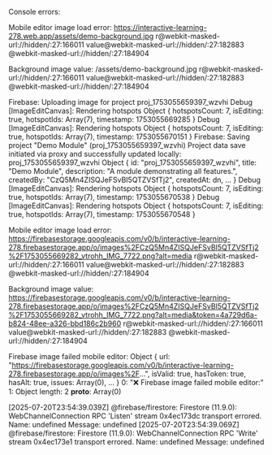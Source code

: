 Console errors:

Mobile editor image load error: https://interactive-learning-278.web.app/assets/demo-background.jpg
r@webkit-masked-url://hidden/:27:166011
value@webkit-masked-url://hidden/:27:182883
@webkit-masked-url://hidden/:27:184904

Background image value: /assets/demo-background.jpg
r@webkit-masked-url://hidden/:27:166011
value@webkit-masked-url://hidden/:27:182883
@webkit-masked-url://hidden/:27:184904

Firebase: Uploading image for project proj_1753055659397_wzvhi
Debug [ImageEditCanvas]: Rendering hotspots Object { hotspotsCount: 7, isEditing: true, hotspotIds: Array(7), timestamp: 1753055669285 }
Debug [ImageEditCanvas]: Rendering hotspots Object { hotspotsCount: 7, isEditing: true, hotspotIds: Array(7), timestamp: 1753055670151 }
Firebase: Saving project "Demo Module" (proj_1753055659397_wzvhi)
Project data save initiated via proxy and successfully updated locally: proj_1753055659397_wzvhi Object { id: "proj_1753055659397_wzvhi", title: "Demo Module", description: "A module demonstrating all features.", createdBy: "CzQ5Mn4ZISQJeFSvBI5QTZVSfTj2", createdAt: dn, … }
Debug [ImageEditCanvas]: Rendering hotspots Object { hotspotsCount: 7, isEditing: true, hotspotIds: Array(7), timestamp: 1753055670538 }
Debug [ImageEditCanvas]: Rendering hotspots Object { hotspotsCount: 7, isEditing: true, hotspotIds: Array(7), timestamp: 1753055670548 }

Mobile editor image load error: https://firebasestorage.googleapis.com/v0/b/interactive-learning-278.firebasestorage.app/o/images%2FCzQ5Mn4ZISQJeFSvBI5QTZVSfTj2%2F1753055669282_vtrohh_IMG_7722.png?alt=media
r@webkit-masked-url://hidden/:27:166011
value@webkit-masked-url://hidden/:27:182883
@webkit-masked-url://hidden/:27:184904

Background image value: https://firebasestorage.googleapis.com/v0/b/interactive-learning-278.firebasestorage.app/o/images%2FCzQ5Mn4ZISQJeFSvBI5QTZVSfTj2%2F1753055669282_vtrohh_IMG_7722.png?alt=media&token=4a729d6a-b824-48ee-a326-bbd186c2b960
r@webkit-masked-url://hidden/:27:166011
value@webkit-masked-url://hidden/:27:182883
@webkit-masked-url://hidden/:27:184904

Firebase image failed mobile editor: Object { url: "https://firebasestorage.googleapis.com/v0/b/interactive-learning-278.firebasestorage.app/o/images%2F...", isValid: true, hasToken: true, hasAlt: true, issues: Array(0), … }
0: "❌ Firebase image failed mobile editor:"
1: Object
length: 2
__proto__: Array(0)

[2025-07-20T23:54:39.039Z]  @firebase/firestore: Firestore (11.9.0): WebChannelConnection RPC 'Listen' stream 0x4ec173dc transport errored. Name: undefined Message: undefined
[2025-07-20T23:54:39.069Z]  @firebase/firestore: Firestore (11.9.0): WebChannelConnection RPC 'Write' stream 0x4ec173e1 transport errored. Name: undefined Message: undefined


